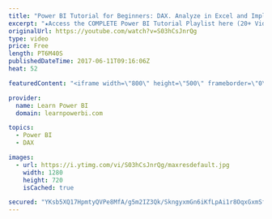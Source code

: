```yaml
---
title: "Power BI Tutorial for Beginners: DAX. Analyze in Excel and Implcit/Explicit Measures (1.4.2)"
excerpt: "★Access the COMPLETE Power BI Tutorial Playlist here (20+ Videos)★ ☞ https://www.youtube.com/watch?v=1bysg... This Power BI Tutorial for Beginners & Excel Users, walks you through Step-by-Step in creating your first Power BI Dashboard (includes Download Files). This is meant as an introduction to Power"
originalUrl: https://youtube.com/watch?v=S03hCsJnrQg
type: video
price: Free
length: PT6M40S
publishedDateTime: 2017-06-11T09:16:06Z
heat: 52

featuredContent: "<iframe width=\"800\" height=\"500\" frameborder=\"0\" src=\"https://www.youtube.com/embed/S03hCsJnrQg\" allow=\"accelerometer; autoplay; encrypted-media; gyroscope; picture-in-picture\" allowfullscreen></iframe>"

provider:
  name: Learn Power BI
  domain: learnpowerbi.com

topics:
  - Power BI
  - DAX

images:
  - url: https://i.ytimg.com/vi/S03hCsJnrQg/maxresdefault.jpg
    width: 1280
    height: 720
    isCached: true

secured: "YKsb5XQ17HpmtyQVPe8MfA/g5m2IZ3Qk/SkngyxmGn6iKfLpAi1r8OqxGxmSf6o9hlzcxZvOdi/yqrY4somed0cZ6moprps2HHYFEsFWg3i5jpd2+k97UXZh46fO8cAS7dNXeuajWpNl/DTBmuI4LaDVPRE01NSBisgCA3fe1JmtGReM8BWjjIGtYn4FWceP6kI6myOXXDRyY4htsnBr3ElT9BLXg2n64uYjctcblMqTkC15uPlr4uA2XpP6mDDFm+zCs/rDmSjKovKqAr0bEUFvSXkTBf8mP7pZc03PBVM0I/+w76adxCOef4H/YbVj28jYs2DFQ2bmUyR4wyhhHnyQR5gtyCWF5T+R+qHaN4RCNDRNXV25FVn4VsnwusxcSQQJ8kvkOE1+uj12NilAepN2MkhsnlRfCDHMG7Lr37c=;ohB0PqqXMX9/GoIFpXGZVA=="
---
```


